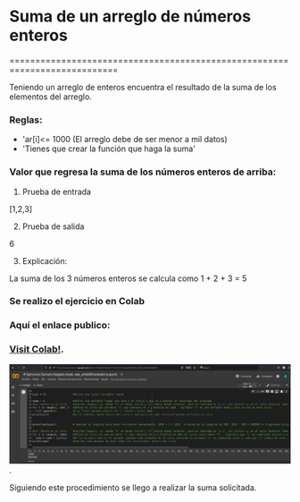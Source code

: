 #  Suma de un arreglo de números enteros 
===========================================================================

Teniendo un arreglo de enteros encuentra el resultado de la suma de los elementos del arreglo.

### Reglas:

- 'ar[i]<= 1000 (El arreglo debe de ser menor a mil datos) 
- 'Tienes que crear la función que haga la suma'


### Valor que regresa la suma de los números enteros de arriba:

1. Prueba de entrada

[1,2,3]

2. Prueba de salida

6

3. Explicación:  

La suma de los 3 números enteros se calcula como 1 + 2 + 3 = 5

### Se realizo el ejercicio en Colab

### Aquí el enlace publico: 

### [Visit Colab!](https://colab.research.google.com/drive/1obkQKQIa8DyL7YVF54YZ34Xyep84TAIU#scrollTo=51_zDnUEVpWE).

![Esta es una imagen](IMAGEN/Colabsumaarray.png).

Siguiendo este procedimiento se llego a realizar la suma solicitada.